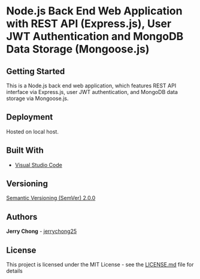 # Node.js Back End Web Application with REST API (Express.js), User JWT Authentication and MongoDB Data Storage (Mongoose.js)

## Getting Started

This is a Node.js back end web application, which features REST API interface via Express.js, user JWT authentication, and MongoDB data storage via Mongoose.js.

## Deployment

Hosted on local host.

## Built With

* [Visual Studio Code](https://code.visualstudio.com/)

## Versioning

[Semantic Versioning (SemVer) 2.0.0](http://semver.org/)

## Authors

**Jerry Chong** - [jerrychong25](https://github.com/jerrychong25)

## License

This project is licensed under the MIT License - see the [LICENSE.md](LICENSE.md) file for details
